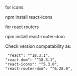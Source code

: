 for icons

npm install react-icons

for react routers

npm install react-router-dom

Check version compatability as:

     "react": "^18.3.1",
    "react-dom": "^18.3.1",
    "react-icons": "^5.3.0",
    "react-router-dom": "^6.28.0",
